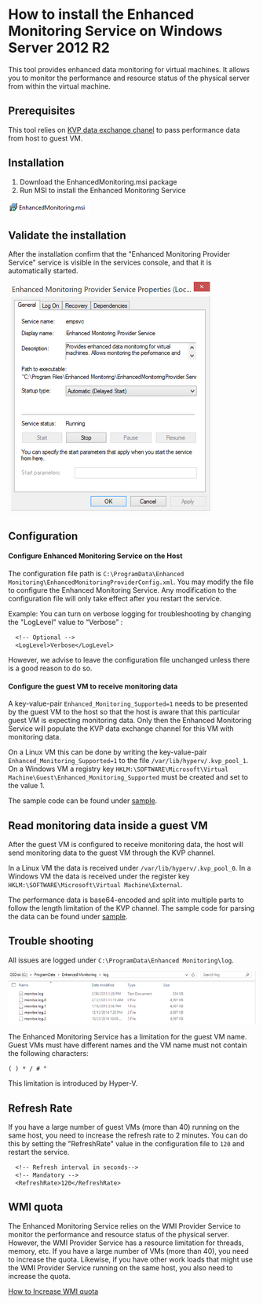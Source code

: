 How to install the Enhanced Monitoring Service on Windows Server 2012 R2
======
This tool provides enhanced data monitoring for virtual machines. It allows you to monitor the performance and resource status of the physical server from within the virtual machine.	

Prerequisites
------
This tool relies on [KVP data exchange chanel](https://technet.microsoft.com/en-us/library/dn798297.aspx) to pass performance data from host to guest VM.
	
Installation
------
1. Download the EnhancedMonitoring.msi package
2. Run MSI to install the Enhanced Monitoring Service

![](doc/installer.png)

Validate the installation
-----
After the installation confirm that  the "Enhanced Monitoring Provider Service" service is visible in the services console, and that it is automatically started.

![](doc/service.png)

Configuration
-----
#### Configure Enhanced Monitoring Service on the Host
The configuration file path is ```C:\ProgramData\Enhanced Monitoring\EnhancedMonitoringProviderConfig.xml```. You may modify the file to configure the Enhanced Monitoring Service. Any modification to the configuration file will only take effect after you restart the service.

Example: You can turn on verbose logging for troubleshooting by changing the  "LogLevel" value to “Verbose” :

```
  <!-- Optional -->
  <LogLevel>Verbose</LogLevel>
```
However, we advise to leave the configuration file unchanged unless there is a good reason to do so.

#### Configure the guest VM to receive monitoring data
A key-value-pair ```Enhanced_Monitoring_Supported=1``` needs to be presented by the guest VM to the host so that the host is aware that this particular guest VM is expecting monitoring data. Only then the  Enhanced Monitoring Service will populate the KVP data exchange channel for this VM with monitoring data.

On a Linux VM this can be done by writing the key-value-pair ```Enhanced_Monitoring_Supported=1``` to the file ```/var/lib/hyperv/.kvp_pool_1```. On a Windows VM a registry key ```HKLM:\SOFTWARE\Microsoft\Virtual Machine\Guest\Enhanced_Monitoring_Supported``` must be created and set to the value 1.

The sample code can be found under [sample](/sample).

Read monitoring data inside a guest VM
-----
After the guest VM is configured to receive monitoring data, the host will send monitoring data to the guest VM through the KVP channel.

In a Linux VM the data is received under ```/var/lib/hyperv/.kvp_pool_0```. In a Windows VM the data is received under the register key ```HKLM:\SOFTWARE\Microsoft\Virtual Machine\External```.

The performance data is base64-encoded and split into multiple parts to follow the length limitation of the KVP channel. The sample code for parsing the data can be found under [sample](/sample).

Trouble shooting
-----
All issues are logged under ```C:\ProgramData\Enhanced Monitoring\log```.

![](doc/log.png)

The Enhanced Monitoring Service has a limitation for the guest VM name. Guest VMs must have different names and the VM name must not contain the following characters:
```
( ) * / # "
```
This limitation is introduced by Hyper-V.

Refresh Rate
-----
If you have a large number of guest VMs (more than 40) running on the same host, you need to increase the refresh rate to 2 minutes. You can do this by setting the "RefreshRate" value in the configuration file to ```120``` and restart the service.
```
  <!-- Refresh interval in seconds-->
  <!-- Mandatory -->
  <RefreshRate>120</RefreshRate>
```

WMI quota
-----
The Enhanced Monitoring Service relies on the WMI Provider Service to monitor the performance and resource status of the physical server. However, the WMI Provider Service has a resource limitation  for threads, memory, etc. If you have a large number of VMs (more than 40), you need to increase the quota. Likewise,  if you have other work loads that might use the WMI Provider Service running on the same host, you also need to increase the quota.

[How to Increase WMI quota](http://blogs.technet.com/b/askperf/archive/2008/09/16/memory-and-handle-quotas-in-the-wmi-provider-service.aspx)

